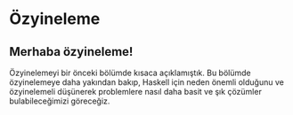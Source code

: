 # Özyineleme

## Merhaba özyineleme!

Özyinelemeyi bir önceki bölümde kısaca açıklamıştık. Bu bölümde özyinelemeye daha yakından bakıp, Haskell için neden önemli olduğunu ve özyinelemeli düşünerek problemlere nasıl daha basit ve şık çözümler bulabileceğimizi göreceğiz.